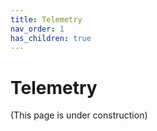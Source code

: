 ```yaml
---
title: Telemetry
nav_order: 1
has_children: true
---
```


# Telemetry
(This page is under construction)

